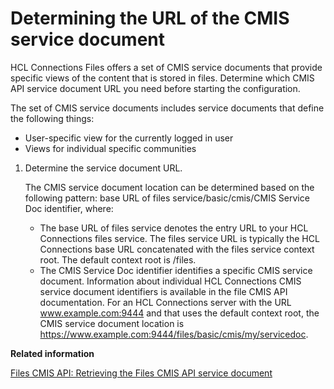 # Determining the URL of the CMIS service document

HCL Connections Files offers a set of CMIS service documents that provide specific views of the content that is stored in files. Determine which CMIS API service document URL you need before starting the configuration.

The set of CMIS service documents includes service documents that define the following things:

-   User-specific view for the currently logged in user
-   Views for individual specific communities

1.  Determine the service document URL.

    The CMIS service document location can be determined based on the following pattern: base URL of files service/basic/cmis/CMIS Service Doc identifier, where:

    -   The base URL of files service denotes the entry URL to your HCL Connections files service. The files service URL is typically the HCL Connections base URL concatenated with the files service context root. The default context root is /files.
    -   The CMIS Service Doc identifier identifies a specific CMIS service document. Information about individual HCL Connections CMIS service document identifiers is available in the file CMIS API documentation.
    For an HCL Connections server with the URL www.example.com:9444 and that uses the default context root, the CMIS service document location is https://www.example.com:9444/files/basic/cmis/my/servicedoc.



**Related information**  


[Files CMIS API: Retrieving the Files CMIS API service document](https://ds_infolib.hcltechsw.com/ldd/appdevwiki.nsf/xpDocViewer.xsp?lookupName=CMIS%3A+Files#action=openDocument&res_title=Retrieving_the_Files_CMIS_API_service_document&content=pdcontent)

